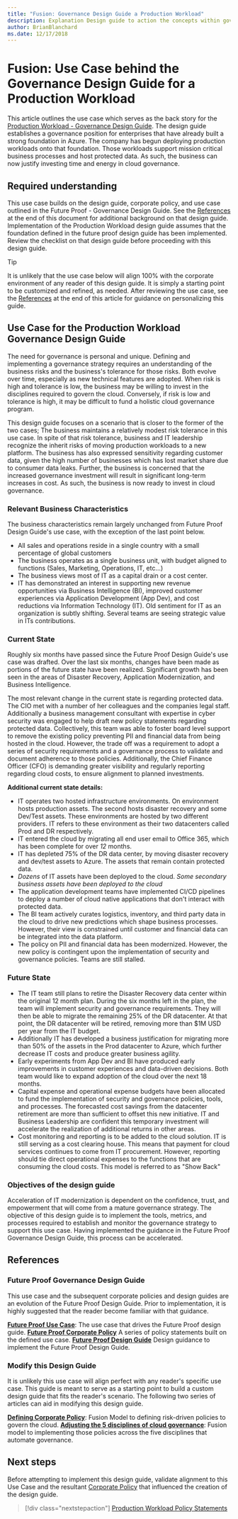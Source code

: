 ```yaml
---
title: "Fusion: Governance Design Guide a Production Workload"
description: Explanation Design guide to action the concepts within governance.
author: BrianBlanchard
ms.date: 12/17/2018
---
```


# Fusion: Use Case behind the Governance Design Guide for a Production Workload

This article outlines the use case which serves as the back story for the [Production Workload - Governance Design Guide](./design-guide.md). The design guide establishes a governance position for enterprises that have already built a strong foundation in Azure. The company has begun deploying production workloads onto that foundation. Those workloads support mission critical business processes and host protected data. As such, the business can now justify investing time and energy in cloud governance.

## Required understanding

This use case builds on the design guide, corporate policy, and use case outlined in the Future Proof - Governance Design Guide. See the [References](#references) at the end of this document for additional background on that design guide. Implementation of the Production Workload design guide assumes that the foundation defined in the future proof design guide has been implemented. Review the checklist on that design guide before proceeding with this design guide.

> [!TIP]
> It is unlikely that the use case below will align 100% with the corporate environment of any reader of this design guide. It is simply a starting point to be customized and refined, as needed. After reviewing the use case, see the [References](#references) at the end of this article for guidance on personalizing this guide.

## Use Case for the Production Workload Governance Design Guide

The need for governance is personal and unique. Defining and implementing a governance strategy requires an understanding of the business risks and the business's tolerance for those risks. Both evolve over time, especially as new technical features are adopted. When risk is high and tolerance is low, the business may be willing to invest in the disciplines required to govern the cloud. Conversely, if risk is low and tolerance is high, it may be difficult to fund a holistic cloud governance program.

This design guide focuses on a scenario that is closer to the former of the two cases; The business maintains a relatively modest risk tolerance in this use case. In spite of that risk tolerance, business and IT leadership recognize the inherit risks of moving production workloads to a new platform. The business has also expressed sensitivity regarding customer data, given the high number of businesses which has lost market share due to consumer data leaks. Further, the business is concerned that the increased governance investment will result in significant long-term increases in cost. As such, the business is now ready to invest in cloud governance.

### Relevant Business Characteristics

The business characteristics remain largely unchanged from Future Proof Design Guide's use case, with the exception of the last point below.

* All sales and operations reside in a single country with a small percentage of global customers
* The business operates as a single business unit, with budget aligned to functions (Sales, Marketing, Operations, IT, etc...)
* The business views most of IT as a capital drain or a cost center.
* IT has demonstrated an interest in supporting new revenue opportunities via Business Intelligence (BI), improved customer experiences via Application Development (App Dev), and cost reductions via Information Technology (IT). Old sentiment for IT as an organization is subtly shifting. Several teams are seeing strategic value in ITs contributions.

### Current State

Roughly six months have passed since the Future Proof Design Guide's use case was drafted. Over the last six months, changes have been made as portions of the future state have been realized. Significant growth has been seen in the areas of Disaster Recovery, Application Modernization, and Business Intelligence.

The most relevant change in the current state is regarding protected data. The CIO met with a number of her colleagues and the companies legal staff. Additionally a business management consultant with expertise in cyber security was engaged to help draft new policy statements regarding protected data. Collectively, this team was able to foster board level support to remove the existing policy preventing PII and financial data from being hosted in the cloud. However, the trade off was a requirement to adopt a series of security requirements and a governance process to validate and document adherence to those policies. Additionally, the Chief Finance Officer (CFO) is demanding greater visibility and regularly reporting regarding cloud costs, to ensure alignment to planned investments.

**Additional current state details:**

* IT operates two hosted infrastructure environments. On environment hosts production assets. The second hosts disaster recovery and some Dev/Test assets. These environments are hosted by two different providers. IT refers to these environment as their two datacenters called Prod and DR respectively.
* IT entered the cloud by migrating all end user email to Office 365, which has been complete for over *12* months.
* IT has depleted 75% of the DR data center, by moving disaster recovery and dev/test assets to Azure. The assets that remain contain protected data.
* *Dozens* of IT assets have been deployed to the cloud. *Some secondary business assets have been deployed to the cloud*
* The application development teams have implemented CI/CD pipelines to deploy a number of cloud native applications that don't interact with protected data.
* The BI team actively curates logistics, inventory, and third party data in the cloud to drive new predictions which shape business processes. However, their view is constrained until customer and financial data can be integrated into the data platform.
* The policy on PII and financial data has been modernized. However, the new policy is contingent upon the implementation of security and governance policies. Teams are still stalled.

### Future State

* The IT team still plans to retire the Disaster Recovery data center within the original 12 month plan. During the six months left in the plan, the team will implement security and governance requirements. They will then be able to migrate the remaining 25% of the DR datacenter. At that point, the DR datacenter will be retired, removing more than $1M USD per year from the IT budget.
* Additionally IT has developed a business justification for migrating more than 50% of the assets in the Prod datacenter to Azure, which further decrease IT costs and produce greater business agility.
* Early experiments from App Dev and BI have produced early improvements in customer experiences and data-driven decisions. Both team would like to expand adoption of the cloud over the next 18 months.
* Capital expense and operational expense budgets have been allocated to fund the implementation of security and governance policies, tools, and processes. The forecasted cost savings from the datacenter retirement are more than sufficient to offset this new initiative. IT and Business Leadership are confident this temporary investment will accelerate the realization of additional returns in other areas.
* Cost monitoring and reporting is to be added to the cloud solution. IT is still serving as a cost clearing house. This means that payment for cloud services continues to come from IT procurement. However, reporting should tie direct operational expenses to the functions that are consuming the cloud costs. This model is referred to as "Show Back"

### Objectives of the design guide

Acceleration of IT modernization is dependent on the confidence, trust, and empowerment that will come from a mature governance strategy. The objective of this design guide is to implement the tools, metrics, and processes required to establish and monitor the governance strategy to support this use case. Having implemented the guidance in the Future Proof Governance Design Guide, this process can be accelerated.

## References

### Future Proof Governance Design Guide

This use case and the subsequent corporate policies and design guides are an evolution of the Future Proof Design Guide. Prior to implementation, it is highly suggested that the reader become familiar with that guidance.

**[Future Proof Use Case](../future-proof/use-case.md)**: The use case that drives the Future Proof design guide.
**[Future Proof Corporate Policy](../future-proof/corporate-policy.md)** A series of policy statements built on the defined use case.
**[Future Proof Design Guide](../future-proof/design-guide.md)** Design guidance to implement the Future Proof Design Guide.

### Modify this Design Guide

It is unlikely this use case will align perfect with any reader's specific use case. This guide is meant to serve as a starting point to build a custom design guide that fits the reader's scenario. The following two series of articles can aid in modifying this design guide.

**[Defining Corporate Policy](../../policy-compliance/overview.md)**: Fusion Model to defining risk-driven policies to govern the cloud.
**[Adjusting the 5 disciplines of cloud governance](../../governance-disciplines.md)**: Fusion model to implementing those policies across the five disciplines that automate governance.

## Next steps

Before attempting to implement this design guide, validate alignment to this Use Case and the resultant [Corporate Policy](./corporate-policy.md) that influenced the creation of the design guide.

> [!div class="nextstepaction"]
> [Production Workload Policy Statements](./corporate-policy.md)
